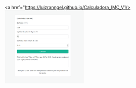 <a href="https://luizranngel.github.io/Calculadora_IMC_V1/><img src=".\Captura de tela 2021-10-07 183922.png" width="250px"></a>
